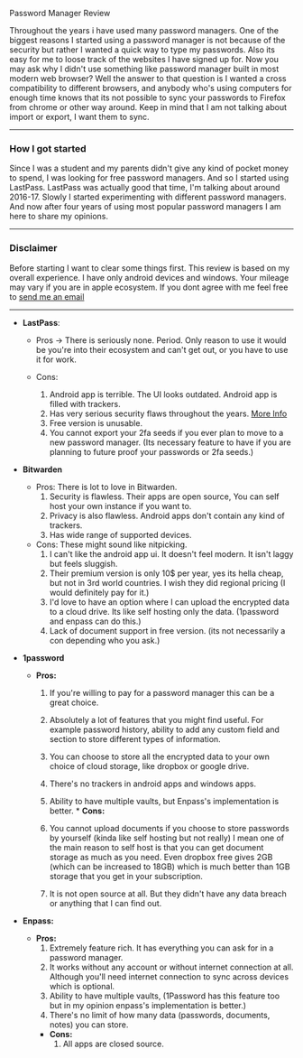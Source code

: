 Password Manager Review

Throughout the years i have used many password managers. One of the biggest reasons I started using a password manager is not because of the security but rather I wanted a quick way to type my passwords. Also its easy for me to loose track of the websites I have signed up for. Now you may ask why I didn't use something like password manager built in most modern web browser? Well the answer to that question is I wanted a cross compatibility to different browsers, and anybody who's using computers for enough time knows that its not possible to sync your passwords to Firefox from chrome or other way around. Keep in mind that I am not talking about import or export, I want them to sync. 

---

### How I got started 

Since I was a student and my parents didn't give any kind of pocket money to spend, I was looking for free password managers. And so I started using LastPass.  LastPass was actually good that time, I'm talking about around 2016-17. Slowly I started experimenting with different password managers. And now after four years of using most popular password managers I am here to share my opinions.

---

### Disclaimer

Before starting I want to clear some things first. This review is based on my overall experience. I have only android devices and windows. Your mileage may vary if you are in apple ecosystem. If you dont agree with me feel free to [send me an email](../contact/)

---
* **LastPass**: 

  * Pros -> There is seriously none. Period. Only reason to use it would be you're into their ecosystem and can't get out, or you have to use it for work.

  * Cons: 
    1. Android app is terrible. The UI looks outdated. Android app is filled with trackers. 
    2. Has very serious security flaws throughout the years. [More Info](https://en.wikipedia.org/wiki/LastPass#Security_issues)
    3. Free version is unusable.
    4. You cannot export your 2fa seeds if you ever plan to move to a new password manager. (Its necessary feature to have if you are planning to future proof your passwords or 2fa seeds.)

* **Bitwarden**

  * Pros: There is lot to love in Bitwarden. 
    1. Security is flawless. Their apps are open source, You can self host your own instance if you want to. 
    2. Privacy is also flawless. Android apps don't contain any kind of trackers. 
    3. Has wide range of supported devices. 
  * Cons: These might sound like nitpicking.
    1. I can't like the android app ui. It doesn't feel modern. It isn't laggy but feels sluggish. 
    2. Their premium version is only 10$ per year, yes its hella cheap, but not in 3rd world countries. I wish they did regional pricing (I would definitely pay for it.)
    3. I'd love to have an option where I can upload the encrypted data to a cloud drive. Its like self hosting only the data. (1password and enpass can do this.)
    4. Lack of document support in free version. (its not necessarily a con depending who you ask.)

* **1password**
     * **Pros:**  
        1.  If you're willing to pay for a password manager this can be a great choice. 
        2. Absolutely a lot of features that you might find useful. For example password history, ability to add any custom field and section to store different types of information. 
        3. You can choose to store all the encrypted data to your own choice of cloud storage, like dropbox or google drive. 
        4. There's no trackers in android apps and windows apps.
        5. Ability to have multiple vaults,  but Enpass's implementation is better. 
      * **Cons:**
    
         1. You cannot upload documents if you choose to store passwords by yourself (kinda like self hosting but not really) I mean one of the main reason to self host is that you can get document storage as much as you need. Even dropbox free gives 2GB (which can be increased to 18GB) which is much better than 1GB storage that you get in your subscription. 
         2. It is not open source at all. But they didn't have any data breach or anything that I can find out. 

*  **Enpass:** 
    * **Pros:**
      1. Extremely feature rich. It has everything you can ask for in a password manager. 
      2. It works without any account or without internet connection at all. Although you'll need internet connection to sync across devices which is optional. 
      3. Ability to have multiple vaults, (1Password has this feature too but in my opinion enpass's implementation is better.)
      4. There's no limit of how many data (passwords, documents, notes) you can store. 
      * **Cons:** 
         1. All apps are closed source. 
        

   




